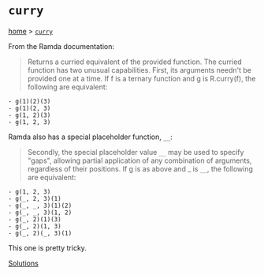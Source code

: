 # `curry`

[home](../README.md) &gt; [`curry`](http://ramdajs.com/docs/#curry)

From the Ramda documentation:

> Returns a curried equivalent of the provided function. The curried function has two unusual capabilities. First, its arguments needn't be provided one at a time. If f is a ternary function and g is R.curry(f), the following are equivalent:

    - g(1)(2)(3)
    - g(1)(2, 3)
    - g(1, 2)(3)
    - g(1, 2, 3)

Ramda also has a special placeholder function, `__`:

> Secondly, the special placeholder value `__` may be used to specify "gaps", allowing partial application of any combination of arguments, regardless of their positions. If g is as above and _ is `__`, the following are equivalent:

    - g(1, 2, 3)
    - g(_, 2, 3)(1)
    - g(_, _, 3)(1)(2)
    - g(_, _, 3)(1, 2)
    - g(_, 2)(1)(3)
    - g(_, 2)(1, 3)
    - g(_, 2)(_, 3)(1)

This one is pretty tricky.

[Solutions](./solutions.md)
